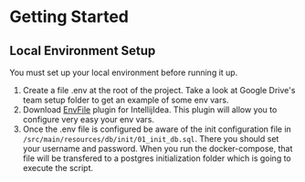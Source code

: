 # Getting Started


## Local Environment Setup

You must set up your local environment before running it up.

1. Create a file .env at the root of the project. Take a look at Google Drive's team setup folder to get an example of some env vars.
2. Download [EnvFile](https://github.com/Ashald/EnvFile) plugin for IntellijIdea. This plugin will allow you to configure very easy your env vars.
3. Once the .env file is configured be aware of the init configuration file in ```/src/main/resources/db/init/01_init_db.sql```. There you should set your username and password. When you run the docker-compose, that file will be transfered to a postgres initialization folder which is going to execute the script.
